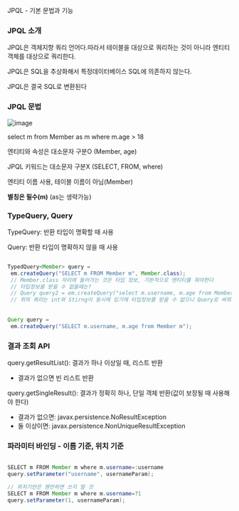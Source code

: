 JPQL - 기본 문법과 기능

### JPQL 소개

JPQL은 객체지향 쿼리 언어다.따라서 테이블을 대상으로 쿼리하는 것이 아니라 엔티티 객체를 대상으로 쿼리한다. 

JPQL은 SQL을 추상화해서 특정데이터베이스 SQL에 의존하지 않는다. 

JPQL은 결국 SQL로 변환된다

### JPQL 문법

![image](https://user-images.githubusercontent.com/78454649/153601449-85e73de9-c6c8-4e42-b441-3e1a439727cd.png)

select m from Member as m where m.age > 18 

엔티티와 속성은 대소문자 구분O (Member, age) 

JPQL 키워드는 대소문자 구분X (SELECT, FROM, where) 

엔티티 이름 사용, 테이블 이름이 아님(Member) 

**별칭은 필수(m)** (as는 생략가능)

### TypeQuery, Query

TypeQuery: 반환 타입이 명확할 때 사용

Query: 반환 타입이 명확하지 않을 때 사용

```java

TypedQuery<Member> query = 
 em.createQuery("SELECT m FROM Member m", Member.class); 
 // Member.class 자리에 들어가는 것은 타입 정보, 기본적으로 엔티티를 줘야한다
 // 타입정보를 받을 수 없을때는?
 // Query query2 = em.createQuery("select m.username, m.age from Member m");
 // 위의 쿼리는 int와 Stirng이 동시에 있기에 타입정보를 받을 수 없으니 Query로 써줘야함
 
 
Query query = 
 em.createQuery("SELECT m.username, m.age from Member m"); 


```

### 결과 조회 API

query.getResultList(): 결과가 하나 이상일 때, 리스트 반환
* 결과가 없으면 빈 리스트 반환

query.getSingleResult(): 결과가 정확히 하나, 단일 객체 반환(값이 보장될 때 사용해야 한다)
* 결과가 없으면: javax.persistence.NoResultException 
* 둘 이상이면: javax.persistence.NonUniqueResultException

### 파라미터 바인딩 - 이름 기준, 위치 기준

```java

SELECT m FROM Member m where m.username=:username 
query.setParameter("username", usernameParam);

// 위치기반은 웬만하면 쓰지 말 것
SELECT m FROM Member m where m.username=?1 
query.setParameter(1, usernameParam);

```





